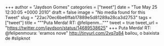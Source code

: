 
+++
author = "Jaydson Gomes"
categories = ["tweet"]
date = "Tue May 25 12:30:05 +0000 2010"
draft = false
image = "No media found for this Tweet"
slug = "22ac70ec6be6ffab17889e5d81289a28ca3d2753"
tags = ["tweet"]
title = """Puta Merda! RT: @felipenm..."""
tweet = true
tweet_url = "https://twitter.com/jaydson/status/14689538625"
+++
Puta Merda! RT: @felipenmoura: 'eramos nove" http://tinyurl.com/2vq7q84 bailou, o baixista de #slipknot
